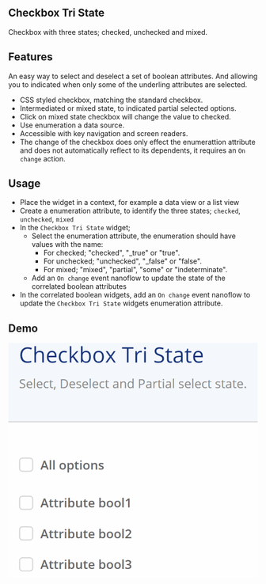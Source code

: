 ## Checkbox Tri State

Checkbox with three states; checked, unchecked and mixed.

## Features

An easy way to select and deselect a set of boolean attributes. And allowing you to indicated when only some of the
underling attributes are selected.

-   CSS styled checkbox, matching the standard checkbox.
-   Intermediated or mixed state, to indicated partial selected options.
-   Click on mixed state checkbox will change the value to checked.
-   Use enumeration a data source.
-   Accessible with key navigation and screen readers.
-   The change of the checkbox does only effect the enumerattion attribute and does not automatically reflect to its dependents, it requires an `On change` action.

## Usage

-   Place the widget in a context, for example a data view or a list view
-   Create a enumeration attribute, to identify the three states; `checked`, `unchecked`, `mixed`
-   In the `Checkbox Tri State` widget;
    -   Select the enumeration attribute, the enumeration should have values with the name:
        - For checked; "checked", "_true" or "true".
        - For unchecked; "unchecked", "_false" or "false".
        - For mixed; "mixed", "partial", "some" or "indeterminate".
    -   Add an `On change` event nanoflow to update the state of the correlated boolean attributes
-   In the correlated boolean widgets, add an `On change` event nanoflow to update the `Checkbox Tri State` widgets enumeration attribute.

## Demo

![Checkbox tri state](./assets/checkbox-tri-state.gif)
